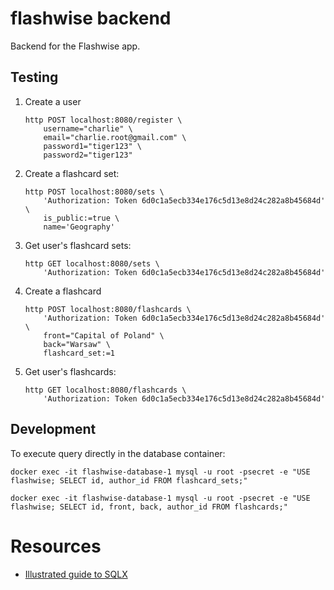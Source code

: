 # flashwise backend

Backend for the Flashwise app.

## Testing

1. Create a user

   ```
   http POST localhost:8080/register \
       username="charlie" \
       email="charlie.root@gmail.com" \
       password1="tiger123" \
       password2="tiger123"
   ```

1. Create a flashcard set:

   ```
   http POST localhost:8080/sets \
       'Authorization: Token 6d0c1a5ecb334e176c5d13e8d24c282a8b45684d' \
       is_public:=true \
       name='Geography'
   ```

1. Get user's flashcard sets:

   ```
   http GET localhost:8080/sets \
       'Authorization: Token 6d0c1a5ecb334e176c5d13e8d24c282a8b45684d'
   ```

1. Create a flashcard

   ```
   http POST localhost:8080/flashcards \
       'Authorization: Token 6d0c1a5ecb334e176c5d13e8d24c282a8b45684d' \
       front="Capital of Poland" \
       back="Warsaw" \
       flashcard_set:=1
   ```

1. Get user's flashcards:

   ```
   http GET localhost:8080/flashcards \
       'Authorization: Token 6d0c1a5ecb334e176c5d13e8d24c282a8b45684d'
   ```

## Development

To execute query directly in the database container:

```
docker exec -it flashwise-database-1 mysql -u root -psecret -e "USE flashwise; SELECT id, author_id FROM flashcard_sets;"
```

```
docker exec -it flashwise-database-1 mysql -u root -psecret -e "USE flashwise; SELECT id, front, back, author_id FROM flashcards;"
```

# Resources

- [Illustrated guide to SQLX](https://jmoiron.github.io/sqlx)
